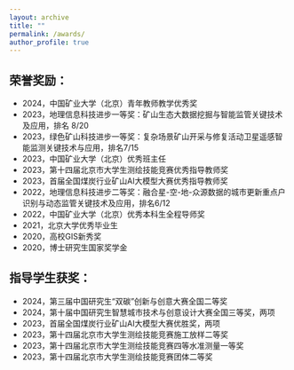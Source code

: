 ```yaml
---
layout: archive
title: ""
permalink: /awards/
author_profile: true
---
```


## 荣誉奖励：

* 2024，中国矿业大学（北京）青年教师教学优秀奖
* 2023，地理信息科技进步一等奖：矿山生态大数据挖掘与智能监管关键技术及应用，排名 8/20
* 2023，绿色矿山科技进步一等奖：复杂场景矿山开采与修复活动卫星遥感智能监测关键技术与应用，排名7/15
* 2023，中国矿业大学（北京）优秀班主任
* 2023，第十四届北京市大学生测绘技能竞赛优秀指导教师奖
* 2023，首届全国煤炭行业矿山AI大模型大赛优秀指导教师奖
* 2022，地理信息科技进步二等奖：融合星-空-地-众源数据的城市更新重点户识别与动态监管关键技术及应用，排名6/12
* 2022，中国矿业大学（北京）优秀本科生全程导师奖
* 2021，北京大学优秀毕业生
* 2020，高校GIS新秀奖
* 2020，博士研究生国家奖学金
 
## 指导学生获奖：

* 2024，第三届中国研究生“双碳”创新与创意大赛全国二等奖
* 2024，第十届中国研究生智慧城市技术与创意设计大赛全国三等奖，两项
* 2023，首届全国煤炭行业矿山AI大模型大赛优胜奖，两项
* 2023，第十四届北京市大学生测绘技能竞赛施工放样二等奖
* 2023，第十四届北京市大学生测绘技能竞赛四等水准测量一等奖
* 2023，第十四届北京市大学生测绘技能竞赛团体二等奖
